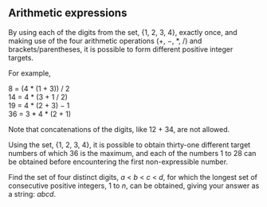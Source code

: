 ## Arithmetic expressions

By using each of the digits from the set, {1, 2, 3, 4}, exactly once, and making use of the four arithmetic operations (+, &#x2212;, *, /) and brackets/parentheses, it is possible to form different positive integer targets.

For example,

8 = (4 * (1 + 3)) / 2<br>
14 = 4 * (3 + 1 / 2)<br>
19 = 4 * (2 + 3) &#x2212; 1<br>
36 = 3 * 4 * (2 + 1)

Note that concatenations of the digits, like 12 + 34, are not allowed.

Using the set, {1, 2, 3, 4}, it is possible to obtain thirty-one different target numbers of which 36 is the maximum, and each of the numbers 1 to 28 can be obtained before encountering the first non-expressible number.

Find the set of four distinct digits, <i>a</i> &lt; <i>b</i> &lt; <i>c</i> &lt; <i>d</i>, for which the longest set of consecutive positive integers, 1 to <i>n</i>, can be obtained, giving your answer as a string: <i>abcd</i>.
